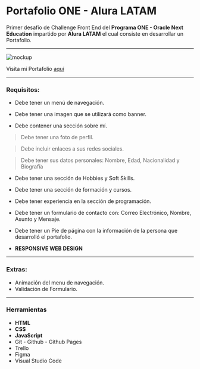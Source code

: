 # Portafolio ONE - Alura LATAM

Primer desafío de Challenge Front End del **Programa ONE - Oracle Next Education** impartido por **Alura LATAM** el cual consiste en desarrollar un Portafolio.

---

![mockup](https://user-images.githubusercontent.com/114038041/227668478-db940652-e6ba-4797-8b8c-9ff42d87c48a.png)

Visita mi Portafolio [aquí](freddyca.github.io/portafolio/)

---

### Requisitos:
- Debe tener un menú de navegación.

- Debe tener una imagen que se utilizará como banner.

- Debe contener una sección sobre mí.
  
> Debe tener una foto de perfil.
  
> Debe incluir enlaces a sus redes sociales.

> Debe tener sus datos personales: Nombre, Edad, Nacionalidad y Biografía

- Debe tener una sección de Hobbies y Soft Skills.

- Debe tener una sección de formación y cursos.

- Debe tener experiencia en la sección de programación.

- Debe tener un formulario de contacto con: Correo Electrónico, Nombre, Asunto y Mensaje.

- Debe tener un Pie de página con la información de la persona que desarrolló el portafolio.

- **RESPONSIVE WEB DESIGN**

---
### Extras:
- Animación del menu de navegación.
- Validación de Formulario.

---
### Herramientas
- **HTML**
- **CSS**
- **JavaScript**
- Git - Github - Github Pages
- Trello
- Figma
- Visual Studio Code

